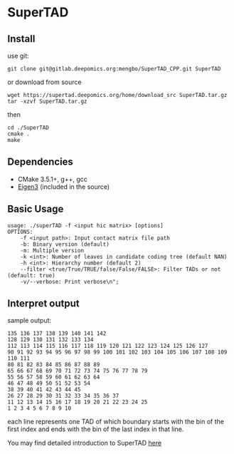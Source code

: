 # SuperTAD

## Install  
use git:  
```
git clone git@gitlab.deepomics.org:mengbo/SuperTAD_CPP.git SuperTAD
```
or download from source
```
wget https://supertad.deepomics.org/home/download_src SuperTAD.tar.gz
tar -xzvf SuperTAD.tar.gz
```
then
```
cd ./SuperTAD
cmake .
make
```

## Dependencies 
* CMake 3.5.1+, g++, gcc
* [Eigen3](https://eigen.tuxfamily.org/dox/) (included in the source)

## Basic Usage  
```
usage: ./superTAD -f <input hic matrix> [options]
OPTIONS:
	-f <input path>: Input contact matrix file path
	-b: Binary version (default)
	-m: Multiple version
	-k <int>: Number of leaves in candidate coding tree (default NAN)
	-h <int>: Hierarchy number (default 2)
	--filter <true/True/TRUE/false/False/FALSE>: Filter TADs or not (default: true)
    -v/--verbose: Print verbose\n";
```

## Interpret output
sample output:
```
135 136 137 138 139 140 141 142 
128 129 130 131 132 133 134 
112 113 114 115 116 117 118 119 120 121 122 123 124 125 126 127 
90 91 92 93 94 95 96 97 98 99 100 101 102 103 104 105 106 107 108 109 110 111 
80 81 82 83 84 85 86 87 88 89 
65 66 67 68 69 70 71 72 73 74 75 76 77 78 79 
55 56 57 58 59 60 61 62 63 64 
46 47 48 49 50 51 52 53 54 
38 39 40 41 42 43 44 45 
26 27 28 29 30 31 32 33 34 35 36 37 
11 12 13 14 15 16 17 18 19 20 21 22 23 24 25 
1 2 3 4 5 6 7 8 9 10
```
each line represents one TAD of which boundary starts with the bin of the first index and ends with the bin of the last index in that line.

You may find detailed introduction to SuperTAD [here](https://supertad.deepomics.org)
